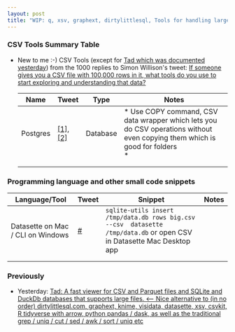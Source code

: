 ```yaml
---
layout: post
title: "WIP: q, xsv, graphext, dirtylittlesql, Tools for handling large CSV files from Simon Willison's mega replied to thread"
---
```

### CSV Tools Summary Table

* New to me :-) CSV Tools (except for [Tad which was documented yesterday](http://rolandtanglao.com/2022/09/20/p1-tad-fast-viewer-csv-parquet-sqlite-datasette-alternative/)) from the 1000 replies to Simon Willison's tweet: [If someone gives you a CSV file with 100,000 rows in it, what tools do you use to start exploring and understanding that data?](https://twitter.com/simonw/status/1572285367382061057)

  | Name     | Tweet                                                        | Type     | Notes                                                        |
  | -------- | ------------------------------------------------------------ | -------- | ------------------------------------------------------------ |
  | Postgres | [[1]](https://twitter.com/fuzzychef/status/1572389081472208896), [[2]](https://twitter.com/fuzzychef/status/1572428556126556162) | Database | * Use COPY command, CSV data wrapper which lets you do CSV operations without even copying them which is good for folders<br />* |
  |          |                                                              |          |                                                              |
  |          |                                                              |          |                                                              |

### Programming language and other small code snippets

| Language/Tool                     | Tweet                                                      | Snippet                                                      | Notes |
| --------------------------------- | ---------------------------------------------------------- | ------------------------------------------------------------ | ----- |
| Datasette on Mac / CLI on Windows | [#](https://twitter.com/simonw/status/1572295332767371265) | `sqlite-utils insert /tmp/data.db rows big.csv --csv  datasette /tmp/data.db` or open CSV in Datasette Mac Desktop app |       |
|                                   |                                                            |                                                              |       |
|                                   |                                                            |                                                              |       |




### Previously

* Yesterday: [Tad:  A fast viewer for CSV and Parquet files and SQLite and DuckDb databases  that supports large files.  <-- Nice alternative to (in no order)  dirtylittlesql.com, graphext, knime, visidata, datasette, xsv, csvkit, R  tidyverse with arrow, python pandas / dask, as well as the traditional  grep / uniq / cut / sed / awk / sort / uniq etc   ](http://rolandtanglao.com/2022/09/20/p1-tad-fast-viewer-csv-parquet-sqlite-datasette-alternative/)        



